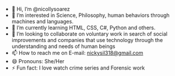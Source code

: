 - 👋 Hi, I’m @nicollysoarez
- 👀 I’m interested in Science, Philosophy, human behaviors through machines and languages.
- 🌱 I’m currently learning HTML, CSS, C#, Python and others.
- 💞️ I’m looking to collaborate on voluntary work in search of social improvements and companies that use technology through the understanding and needs of human beings
- 📫 How to reach me on E-mail: nickysil318@gmail.com
- 😄 Pronouns: She/Her
- ⚡ Fun fact: I love watch crime series and Forensic work

<!---
nicollysoarez/nicollysoarez is a ✨ special ✨ repository because its `README.md` (this file) appears on your GitHub profile.
You can click the Preview link to take a look at your changes.
--->
